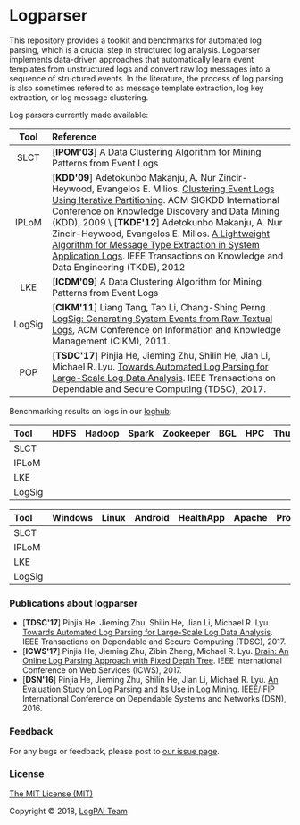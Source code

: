 # Logparser
This repository provides a toolkit and benchmarks for automated log parsing, which is a crucial step in structured log analysis. Logparser implements data-driven approaches that automatically learn event templates from unstructured logs and convert raw log messages into a sequence of structured events. In the literature, the process of log parsing is also sometimes refered to as message template extraction, log key extraction, or log message clustering.

Log parsers currently made available:

| Tool | Reference |
| :---: | :--- |
| SLCT | [**IPOM'03**] A Data Clustering Algorithm for Mining Patterns from Event Logs |
| IPLoM | [**KDD'09**] Adetokunbo Makanju, A. Nur Zincir-Heywood, Evangelos E. Milios. [Clustering Event Logs Using Iterative Partitioning](https://web.cs.dal.ca/~makanju/publications/paper/kdd09.pdf). ACM SIGKDD International Conference on Knowledge Discovery and Data Mining (KDD), 2009.\\ [**TKDE'12**] Adetokunbo Makanju, A. Nur Zincir-Heywood, Evangelos E. Milios. [A Lightweight Algorithm for Message Type Extraction in System Application Logs](http://ieeexplore.ieee.org/abstract/document/5936060/). IEEE Transactions on Knowledge and Data Engineering (TKDE), 2012 |
| LKE | [**ICDM'09**] A Data Clustering Algorithm for Mining Patterns from Event Logs |
| LogSig | [**CIKM'11**] Liang Tang, Tao Li, Chang-Shing Perng. [LogSig: Generating System Events from Raw Textual Logs](https://users.cs.fiu.edu/~taoli/pub/liang-cikm2011.pdf), ACM Conference on Information and Knowledge Management (CIKM), 2011. |
| POP | [**TSDC'17**] Pinjia He, Jieming Zhu, Shilin He, Jian Li, Michael R. Lyu. [Towards Automated Log Parsing for Large-Scale Log Data Analysis](http://jiemingzhu.github.io/pub/pjhe_tdsc2017.pdf). IEEE Transactions on Dependable and Secure Computing (TDSC), 2017. |

Benchmarking results on logs in our [loghub](https://github.com/logpai/loghub):

| Tool | HDFS | Hadoop | Spark | Zookeeper | BGL | HPC | Thunderbird | 
| :--- | :---: | :---: | :---: | :---: | :---: |  :---: | :---: | 
| SLCT |  |  | |  |  |   |  | 
| IPLoM | |  | |  |  |   |  | 
| LKE |  |  | |  |  |   |  | 
| LogSig |  |  | |  |  |   |  | 

| Tool | Windows | Linux | Android | HealthApp | Apache | Proxifier | OpenSSH | 
| :--- | :---: | :---: | :---: | :---: | :---: |  :---: | :---: |
| SLCT |  |  | |  |  |   |  | 
| IPLoM | |  | |  |  |   |  | 
| LKE |  |  | |  |  |   |  | 
| LogSig |  |  | |  |  |   |  | 


### Publications about logparser
+ [**TDSC'17**] Pinjia He, Jieming Zhu, Shilin He, Jian Li, Michael R. Lyu. [Towards Automated Log Parsing for Large-Scale Log Data Analysis](http://jiemingzhu.github.io/pub/pjhe_tdsc2017.pdf). IEEE Transactions on Dependable and Secure Computing (TDSC), 2017.
+ [**ICWS'17**] Pinjia He, Jieming Zhu, Zibin Zheng, Michael R. Lyu. [Drain: An Online Log Parsing Approach with Fixed Depth Tree](http://jiemingzhu.github.io/pub/pjhe_icws2017.pdf). IEEE International Conference on Web Services (ICWS), 2017.
+ [**DSN'16**] Pinjia He, Jieming Zhu, Shilin He, Jian Li, Michael R. Lyu. [An Evaluation Study on Log Parsing and Its Use in Log Mining](http://jiemingzhu.github.io/pub/pjhe_dsn2016.pdf). IEEE/IFIP International Conference on Dependable Systems and Networks (DSN), 2016.


### Feedback
For any bugs or feedback, please post to [our issue page](https://github.com/logpai/logparser/issues). 


### License
[The MIT License (MIT)](./LICENSE)

Copyright &copy; 2018, [LogPAI Team](https://github.com/orgs/logpai/people)

